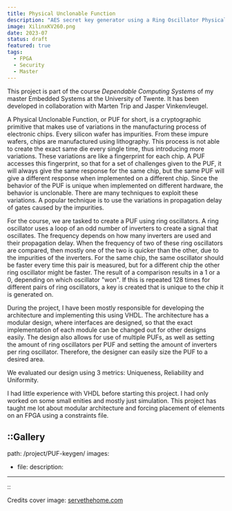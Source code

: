 ```yaml
---
title: Physical Unclonable Function
description: "AES secret key generator using a Ring Oscillator Physical Unclonable Function (RO PUF)"
image: XilinxKV260.png
date: 2023-07
status: draft
featured: true
tags:
  - FPGA
  - Security
  - Master
---
```


This project is part of the course _Dependable Computing Systems_ of my master Embedded Systems at the University of Twente. It has been developed in collaboration with Marten Trip and Jasper Vinkenvleugel.

A Physical Unclonable Function, or PUF for short, is a cryptographic primitive that makes use of variations in the manufacturing process of electronic chips. Every silicon wafer has impurities. From these impure wafers, chips are manufactured using lithography. This process is not able to create the exact same die every single time, thus introducing more variations. These variations are like a fingerprint for each chip. A PUF accesses this fingerprint, so that for a set of challenges given to the PUF, it will always give the same response for the same chip, but the same PUF will give a different response when implemented on a different chip. Since the behavior of the PUF is unique when implemented on different hardware, the behavior is unclonable. There are many techniques to exploit these variations. A popular technique is to use the variations in propagation delay of gates caused by the impurities.

For the course, we are tasked to create a PUF using ring oscillators. A ring oscillator uses a loop of an odd number of inverters to create a signal that oscillates. The frequency depends on how many inverters are used and their propagation delay. When the frequency of two of these ring oscillators are compared, then mostly one of the two is quicker than the other, due to the impurities of the inverters. For the same chip, the same oscillator should be faster every time this pair is measured, but for a different chip the other ring oscillator might be faster. The result of a comparison results in a 1 or a 0, depending on which oscillator "won". If this is repeated 128 times for different pairs of ring oscillators, a key is created that is unique to the chip it is generated on.

During the project, I have been mostly responsible for developing the architecture and implementing this using VHDL. The architecture has a modular design, where interfaces are designed, so that the exact implementation of each module can be changed out for other designs easily. The design also allows for use of multiple PUFs, as well as setting the amount of ring oscillators per PUF and setting the amount of inverters per ring oscillator. Therefore, the designer can easily size the PUF to a desired area.

We evaluated our design using 3 metrics: Uniqueness, Reliability and Uniformity.

I had little experience with VHDL before starting this project. I had only worked on some small enities and mostly just simulation. This project has taught me lot about modular architecture and forcing placement of elements on an FPGA using a constraints file.


::Gallery
---
path: /project/PUF-keygen/
images:
 - file:
   description:
---
::

Credits cover image: [servethehome.com](https://www.servethehome.com/xilinx-kria-kv260-fpga-based-video-ai-development-kit-is-a-huge-step/xilinx-kria-kv-260-vision-ai-starter-kit-cover/)
